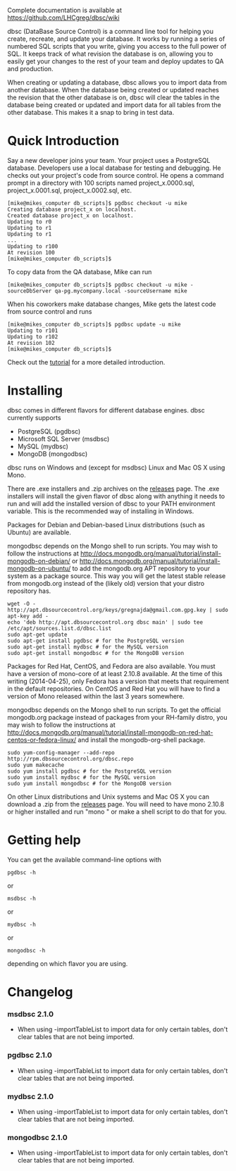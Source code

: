 Complete documentation is available at https://github.com/LHCgreg/dbsc/wiki

dbsc (DataBase Source Control) is a command line tool for helping you create, recreate, and update your database. It works by running a series of numbered SQL scripts that you write, giving you access to the full power of SQL. It keeps track of what revision the database is on, allowing you to easily get your changes to the rest of your team and deploy updates to QA and production.

When creating or updating a database, dbsc allows you to import data from another database. When the database being created or updated reaches the revision that the other database is on, dbsc will clear the tables in the database being created or updated and import data for all tables from the other database. This makes it a snap to bring in test data.

# Quick Introduction

Say a new developer joins your team. Your project uses a PostgreSQL database. Developers use a local database for testing and debugging. He checks out your project's code from source control. He opens a command prompt in a directory with 100 scripts named project_x.0000.sql, project_x.0001.sql, project_x.0002.sql, etc.

```
[mike@mikes_computer db_scripts]$ pgdbsc checkout -u mike
Creating database project_x on localhost.
Created database project_x on localhost.
Updating to r0
Updating to r1
Updating to r1
...
Updating to r100
At revision 100
[mike@mikes_computer db_scripts]$
```

To copy data from the QA database, Mike can run

```
[mike@mikes_computer db_scripts]$ pgdbsc checkout -u mike -sourceDbServer qa-pg.mycompany.local -sourceUsername mike
```

When his coworkers make database changes, Mike gets the latest code from source control and runs

```
[mike@mikes_computer db_scripts]$ pgdbsc update -u mike
Updating to r101
Updating to r102
At revision 102
[mike@mikes_computer db_scripts]$
```

Check out the [tutorial](https://github.com/LHCGreg/dbsc/wiki/Tutorial) for a more detailed introduction.

# Installing

dbsc comes in different flavors for different database engines. dbsc currently supports

* PostgreSQL (pgdbsc)
* Microsoft SQL Server (msdbsc)
* MySQL (mydbsc)
* MongoDB (mongodbsc)

dbsc runs on Windows and (except for msdbsc) Linux and Mac OS X using Mono.

There are .exe installers and .zip archives on the [releases](https://github.com/LHCGreg/dbsc/releases) page. The .exe installers will install the given flavor of dbsc along with anything it needs to run and will add the installed version of dbsc to your PATH environment variable. This is the recommended way of installing in Windows.

Packages for Debian and Debian-based Linux distributions (such as Ubuntu) are available.

mongodbsc depends on the Mongo shell to run scripts. You may wish to follow the instructions at http://docs.mongodb.org/manual/tutorial/install-mongodb-on-debian/ or http://docs.mongodb.org/manual/tutorial/install-mongodb-on-ubuntu/ to add the mongodb.org APT repository to your system as a package source. This way you will get the latest stable release from mongodb.org instead of the (likely old) version that your distro repository has.

```
wget -O - http://apt.dbsourcecontrol.org/keys/gregnajda@gmail.com.gpg.key | sudo apt-key add -
echo 'deb http://apt.dbsourcecontrol.org dbsc main' | sudo tee /etc/apt/sources.list.d/dbsc.list
sudo apt-get update
sudo apt-get install pgdbsc # for the PostgreSQL version
sudo apt-get install mydbsc # for the MySQL version
sudo apt-get install mongodbsc # for the MongoDB version
```

Packages for Red Hat, CentOS, and Fedora are also available. You must have a version of mono-core of at least 2.10.8 available. At the time of this writing (2014-04-25), only Fedora has a version that meets that requirement in the default repositories. On CentOS and Red Hat you will have to find a version of Mono released within the last 3 years somewhere.

mongodbsc depends on the Mongo shell to run scripts. To get the official mongodb.org package instead of packages from your RH-family distro, you may wish to follow the instructions at http://docs.mongodb.org/manual/tutorial/install-mongodb-on-red-hat-centos-or-fedora-linux/ and install the mongodb-org-shell package.

```
sudo yum-config-manager --add-repo http://rpm.dbsourcecontrol.org/dbsc.repo
sudo yum makecache
sudo yum install pgdbsc # for the PostgreSQL version
sudo yum install mydbsc # for the MySQL version
sudo yum install mongodbsc # for the MongoDB version
```

On other Linux distributions and Unix systems and Mac OS X you can download a .zip from the [releases](https://github.com/LHCGreg/dbsc/releases) page. You will need to have mono 2.10.8 or higher installed and run "mono <path to dbsc> <command line arguments>" or make a shell script to do that for you.

# Getting help

You can get the available command-line options with

`pgdbsc -h`

or

`msdbsc -h`

or

`mydbsc -h`

or

`mongodbsc -h`

depending on which flavor you are using.

# Changelog

### msdbsc 2.1.0
* When using -importTableList to import data for only certain tables, don't clear tables that are not being imported.

### pgdbsc 2.1.0
* When using -importTableList to import data for only certain tables, don't clear tables that are not being imported.

### mydbsc 2.1.0
* When using -importTableList to import data for only certain tables, don't clear tables that are not being imported.

### mongodbsc 2.1.0
* When using -importTableList to import data for only certain tables, don't clear tables that are not being imported.